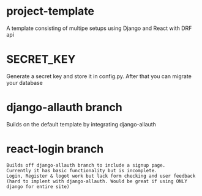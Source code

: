 # project-template
A template consisting of multipe setups using Django and React with DRF api


# SECRET_KEY

Generate a secret key and store it in config.py.
After that you can migrate your database


# django-allauth branch

Builds on the default template by integrating django-allauth

# react-login branch 

    Builds off django-allauth branch to include a signup page.
    Currently it has basic functionality but is incomplete.
    Login, Register & logot work but lack form checking and user feedback (hard to implent with django-allauth. Would be great if using ONLY django for entire site)



